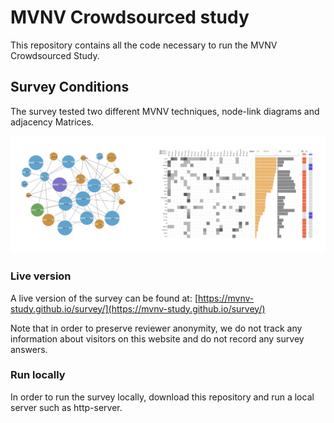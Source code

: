 # MVNV Crowdsourced study  

This repository contains all the code necessary to run the MVNV Crowdsourced Study. 

## Survey Conditions

The survey tested two different MVNV techniques, node-link diagrams and adjacency Matrices. 

![Study Conditions](study_conditions.png)



### Live version 

A live version of the survey can be found at: [https://mvnv-study.github.io/survey/](https://mvnv-study.github.io/survey/)

Note that in order to preserve reviewer anonymity, we do not track any information about visitors on this website and do not record any survey answers. 

### Run locally

In order to run the survey locally, download this repository and run a local server such as http-server.  
